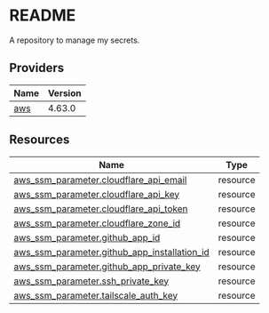 # README
A repository to manage my secrets.

<!-- BEGIN_TF_DOCS -->


## Providers

| Name | Version |
|------|---------|
| <a name="provider_aws"></a> [aws](#provider\_aws) | 4.63.0 |

## Resources

| Name | Type |
|------|------|
| [aws_ssm_parameter.cloudflare_api_email](https://registry.terraform.io/providers/hashicorp/aws/latest/docs/resources/ssm_parameter) | resource |
| [aws_ssm_parameter.cloudflare_api_key](https://registry.terraform.io/providers/hashicorp/aws/latest/docs/resources/ssm_parameter) | resource |
| [aws_ssm_parameter.cloudflare_api_token](https://registry.terraform.io/providers/hashicorp/aws/latest/docs/resources/ssm_parameter) | resource |
| [aws_ssm_parameter.cloudflare_zone_id](https://registry.terraform.io/providers/hashicorp/aws/latest/docs/resources/ssm_parameter) | resource |
| [aws_ssm_parameter.github_app_id](https://registry.terraform.io/providers/hashicorp/aws/latest/docs/resources/ssm_parameter) | resource |
| [aws_ssm_parameter.github_app_installation_id](https://registry.terraform.io/providers/hashicorp/aws/latest/docs/resources/ssm_parameter) | resource |
| [aws_ssm_parameter.github_app_private_key](https://registry.terraform.io/providers/hashicorp/aws/latest/docs/resources/ssm_parameter) | resource |
| [aws_ssm_parameter.ssh_private_key](https://registry.terraform.io/providers/hashicorp/aws/latest/docs/resources/ssm_parameter) | resource |
| [aws_ssm_parameter.tailscale_auth_key](https://registry.terraform.io/providers/hashicorp/aws/latest/docs/resources/ssm_parameter) | resource |
<!-- END_TF_DOCS -->